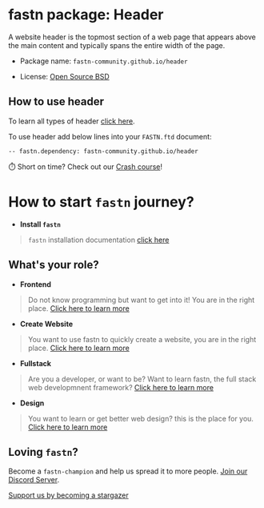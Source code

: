 # fastn package: Header

A website header is the topmost section of a web page that appears above the
main content and typically spans the entire width of the page.

- Package name: `fastn-community.github.io/header`

- License: [Open Source BSD](https://github.com/fastn-community/header/blob/main/LICENSE)

## How to use header

To learn all types of header [click here](https://fastn-community.github.io/header/index.html).

To use header add below lines into your `FASTN.ftd` document:

```ftd
-- fastn.dependency: fastn-community.github.io/header
```
⏱️ Short on time? Check out our [Crash course](https://fastn.com/expander/)!

# How to start `fastn` journey?

- **Install `fastn`**

> `fastn` installation documentation [click here](https://fastn.com/install/)

## What's your role?

- **Frontend**

> Do not know programming but want to get into it! You are in the right place.
[Click here to learn more](https://fastn.com/expander/)

- **Create Website**

> You want to use fastn to quickly create a website, you are in the right place. 
[Click here to learn more](https://fastn.com/expander/hello-world/-/build/)

- **Fullstack**

> Are you a developer, or want to be? Want to learn fastn, the full stack web developmnent framework? [Click here to learn more](https://fastn.com/backend/)

- **Design**

> You want to learn or get better web design? this is the place for you.
[Click here to learn more](https://fastn.com/figma/)

## Loving `fastn`?

Become a `fastn-champion` and help us spread it to more people. [Join our Discord Server](https://discord.gg/bucrdvptYd). 

[Support us by becoming a stargazer](https://github.com/fastn-stack/fastn/)